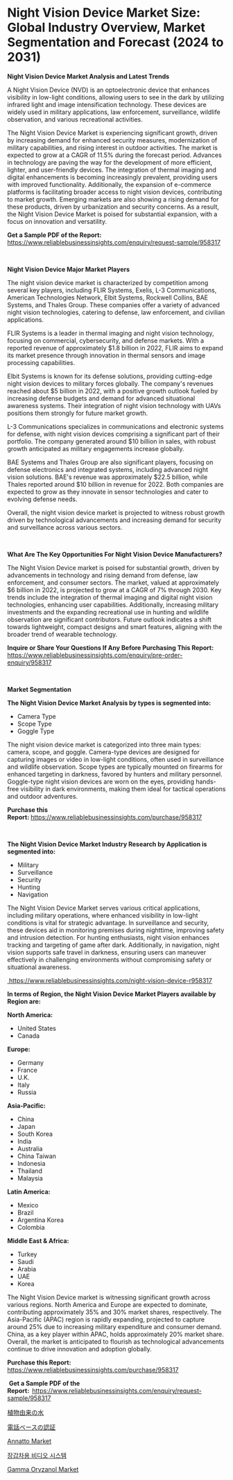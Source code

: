 <p><h1>Night Vision Device Market Size: Global Industry Overview, Market Segmentation and Forecast (2024 to 2031)</h1></p><p><strong>Night Vision Device Market Analysis and Latest Trends</strong></p>
<p><p>A Night Vision Device (NVD) is an optoelectronic device that enhances visibility in low-light conditions, allowing users to see in the dark by utilizing infrared light and image intensification technology. These devices are widely used in military applications, law enforcement, surveillance, wildlife observation, and various recreational activities.</p><p>The Night Vision Device Market is experiencing significant growth, driven by increasing demand for enhanced security measures, modernization of military capabilities, and rising interest in outdoor activities. The market is expected to grow at a CAGR of 11.5% during the forecast period. Advances in technology are paving the way for the development of more efficient, lighter, and user-friendly devices. The integration of thermal imaging and digital enhancements is becoming increasingly prevalent, providing users with improved functionality. Additionally, the expansion of e-commerce platforms is facilitating broader access to night vision devices, contributing to market growth. Emerging markets are also showing a rising demand for these products, driven by urbanization and security concerns. As a result, the Night Vision Device Market is poised for substantial expansion, with a focus on innovation and versatility.</p></p>
<p><strong>Get a Sample PDF of the Report:&nbsp;</strong> <a href="https://www.reliablebusinessinsights.com/enquiry/request-sample/958317">https://www.reliablebusinessinsights.com/enquiry/request-sample/958317</a></p>
<p>&nbsp;</p>
<p><strong>Night Vision Device Major Market Players</strong></p>
<p><p>The night vision device market is characterized by competition among several key players, including FLIR Systems, Exelis, L-3 Communications, American Technologies Network, Elbit Systems, Rockwell Collins, BAE Systems, and Thales Group. These companies offer a variety of advanced night vision technologies, catering to defense, law enforcement, and civilian applications.</p><p>FLIR Systems is a leader in thermal imaging and night vision technology, focusing on commercial, cybersecurity, and defense markets. With a reported revenue of approximately $1.8 billion in 2022, FLIR aims to expand its market presence through innovation in thermal sensors and image processing capabilities.</p><p>Elbit Systems is known for its defense solutions, providing cutting-edge night vision devices to military forces globally. The company's revenues reached about $5 billion in 2022, with a positive growth outlook fueled by increasing defense budgets and demand for advanced situational awareness systems. Their integration of night vision technology with UAVs positions them strongly for future market growth.</p><p>L-3 Communications specializes in communications and electronic systems for defense, with night vision devices comprising a significant part of their portfolio. The company generated around $10 billion in sales, with robust growth anticipated as military engagements increase globally. </p><p>BAE Systems and Thales Group are also significant players, focusing on defense electronics and integrated systems, including advanced night vision solutions. BAE's revenue was approximately $22.5 billion, while Thales reported around $10 billion in revenue for 2022. Both companies are expected to grow as they innovate in sensor technologies and cater to evolving defense needs.</p><p>Overall, the night vision device market is projected to witness robust growth driven by technological advancements and increasing demand for security and surveillance across various sectors.</p></p>
<p>&nbsp;</p>
<p><strong>What Are The Key Opportunities For Night Vision Device Manufacturers?</strong></p>
<p><p>The Night Vision Device market is poised for substantial growth, driven by advancements in technology and rising demand from defense, law enforcement, and consumer sectors. The market, valued at approximately $6 billion in 2022, is projected to grow at a CAGR of 7% through 2030. Key trends include the integration of thermal imaging and digital night vision technologies, enhancing user capabilities. Additionally, increasing military investments and the expanding recreational use in hunting and wildlife observation are significant contributors. Future outlook indicates a shift towards lightweight, compact designs and smart features, aligning with the broader trend of wearable technology.</p></p>
<p><strong>Inquire or Share Your Questions If Any Before Purchasing This Report:</strong> <a href="https://www.reliablebusinessinsights.com/enquiry/pre-order-enquiry/958317">https://www.reliablebusinessinsights.com/enquiry/pre-order-enquiry/958317</a></p>
<p>&nbsp;</p>
<p><strong>Market Segmentation</strong></p>
<p><strong>The Night Vision Device Market Analysis by types is segmented into:</strong></p>
<p><ul><li>Camera Type</li><li>Scope Type</li><li>Goggle Type</li></ul></p>
<p><p>The night vision device market is categorized into three main types: camera, scope, and goggle. Camera-type devices are designed for capturing images or video in low-light conditions, often used in surveillance and wildlife observation. Scope types are typically mounted on firearms for enhanced targeting in darkness, favored by hunters and military personnel. Goggle-type night vision devices are worn on the eyes, providing hands-free visibility in dark environments, making them ideal for tactical operations and outdoor adventures.</p></p>
<p><strong>Purchase this Report:&nbsp;</strong><a href="https://www.reliablebusinessinsights.com/purchase/958317">https://www.reliablebusinessinsights.com/purchase/958317</a></p>
<p>&nbsp;</p>
<p><strong>The Night Vision Device Market Industry Research by Application is segmented into:</strong></p>
<p><ul><li>Military</li><li>Surveillance</li><li>Security</li><li>Hunting</li><li>Navigation</li></ul></p>
<p><p>The Night Vision Device Market serves various critical applications, including military operations, where enhanced visibility in low-light conditions is vital for strategic advantage. In surveillance and security, these devices aid in monitoring premises during nighttime, improving safety and intrusion detection. For hunting enthusiasts, night vision enhances tracking and targeting of game after dark. Additionally, in navigation, night vision supports safe travel in darkness, ensuring users can maneuver effectively in challenging environments without compromising safety or situational awareness.</p></p>
<p><a href="https://www.reliablebusinessinsights.com/night-vision-device-r958317">&nbsp;https://www.reliablebusinessinsights.com/night-vision-device-r958317</a></p>
<p><strong>In terms of Region, the Night Vision Device Market Players available by Region are:</strong></p>
<p>
    <p> <strong> North America: </strong>
        <ul>
            <li>United States</li>
            <li>Canada</li>
        </ul>
        </p> 
    <p> <strong> Europe: </strong>
        <ul>
            <li>Germany</li>
            <li>France</li>
            <li>U.K.</li>
            <li>Italy</li>
            <li>Russia</li>
        </ul>
        </p> 
    <p> <strong> Asia-Pacific: </strong>
        <ul>
            <li>China</li>
            <li>Japan</li>
            <li>South Korea</li>
            <li>India</li>
            <li>Australia</li>
            <li>China Taiwan</li>
            <li>Indonesia</li>
            <li>Thailand</li>
            <li>Malaysia</li>
        </ul>
        </p> 
    <p> <strong> Latin America: </strong>
        <ul>
            <li>Mexico</li>
            <li>Brazil</li>
            <li>Argentina Korea</li>
            <li>Colombia</li>
        </ul>
        </p> 
    <p> <strong> Middle East & Africa: </strong>
        <ul>
            <li>Turkey</li>
            <li>Saudi</li>
            <li>Arabia</li>
            <li>UAE</li>
            <li>Korea</li>
        </ul>
    </p>
    </p>
<p><p>The Night Vision Device market is witnessing significant growth across various regions. North America and Europe are expected to dominate, contributing approximately 35% and 30% market shares, respectively. The Asia-Pacific (APAC) region is rapidly expanding, projected to capture around 25% due to increasing military expenditure and consumer demand. China, as a key player within APAC, holds approximately 20% market share. Overall, the market is anticipated to flourish as technological advancements continue to drive innovation and adoption globally.</p></p>
<p><strong>Purchase this Report: </strong><a href="https://www.reliablebusinessinsights.com/purchase/958317">https://www.reliablebusinessinsights.com/purchase/958317</a></p>
<p>&nbsp;<strong>Get a Sample PDF of the Report:&nbsp;&nbsp;</strong><a href="https://www.reliablebusinessinsights.com/enquiry/request-sample/958317">https://www.reliablebusinessinsights.com/enquiry/request-sample/958317</a></p>
<p><strong></strong></p>
<p><p><a href="https://medium.com/@randallrunte2023/plant-based-water-market-%E3%81%AF-%E3%82%B3%E3%82%B9%E3%83%88%E7%AE%A1%E7%90%86%E3%81%A8%E5%8A%B9%E7%8E%87%E5%90%91%E4%B8%8A%E3%82%92%E5%84%AA%E5%85%88%E3%81%97%E3%81%BE%E3%81%99-%E3%81%95%E3%82%89%E3%81%AB-%E5%A0%B1%E5%91%8A%E6%9B%B8%E3%81%AF%E5%B8%82%E5%A0%B4%E3%81%AE%E9%9C%80%E8%A6%81%E9%9D%A2%E3%81%A8%E4%BE%9B%E7%B5%A6%E9%9D%A2%E3%81%AE%E4%B8%A1%E6%96%B9%E3%82%92%E3%82%AB%E3%83%90%E3%83%BC%E3%81%97%E3%81%A6%E3%81%84%E3%81%BE%E3%81%99-plant-based-water-%E5%B8%82%E5%A0%B4%E3%81%AF-04bb7b676c10">植物由来の水</a></p><p><a href="https://medium.com/@randallrunte2023/phone-based-authentication-market-%E3%81%AE%E3%82%B0%E3%83%AD%E3%83%BC%E3%83%90%E3%83%AB%E5%B8%82%E5%A0%B4%E6%A6%82%E8%A6%81%E3%81%AF-%E4%B8%96%E7%95%8C%E3%81%8A%E3%82%88%E3%81%B3%E4%B8%BB%E8%A6%81%E5%B8%82%E5%A0%B4%E3%81%AB%E3%81%8A%E3%81%91%E3%82%8B%E6%A5%AD%E7%95%8C%E3%81%AB%E5%BD%B1%E9%9F%BF%E3%82%92%E4%B8%8E%E3%81%88%E3%82%8B%E4%B8%BB%E8%A6%81%E3%81%AA%E3%83%88%E3%83%AC%E3%83%B3%E3%83%89%E3%81%AB%E3%81%A4%E3%81%84%E3%81%A6-%E7%8B%AC%E8%87%AA%E3%81%AE%E8%A6%96%E7%82%B9%E3%82%92%E6%8F%90%E4%BE%9B%E3%81%97%E3%81%BE%E3%81%99-2b9e153a0a65">電話ベースの認証</a></p><p><a href="https://www.linkedin.com/pulse/annatto-market-share-size-trends-industry-analysis-report-type-t5itc?trackingId=28r21WnNTpy6o%2FNi8BwFRw%3D%3D">Annatto Market</a></p><p><a href="https://medium.com/@kelvinfeenrey98677/video-systems-for-armored-vehicles-market-%EC%9D%98-%EA%B8%80%EB%A1%9C%EB%B2%8C-%EC%8B%9C%EC%9E%A5-%EA%B0%9C%EC%9A%94%EB%8A%94-%EC%A0%84-%EC%84%B8%EA%B3%84-%EB%B0%8F-%EC%A3%BC%EC%9A%94-%EC%8B%9C%EC%9E%A5%EC%9D%98-%EC%82%B0%EC%97%85%EC%97%90-%EC%98%81%ED%96%A5%EC%9D%84-%EB%AF%B8%EC%B9%98%EB%8A%94-%EC%A3%BC%EC%9A%94-%ED%8A%B8%EB%A0%8C%EB%93%9C%EC%97%90-%EB%8C%80%ED%95%9C-%EB%8F%85%ED%8A%B9%ED%95%9C-27940e19aa24">장갑차용 비디오 시스템</a></p><p><a href="https://www.linkedin.com/pulse/gamma-oryzanol-market-outlook-complete-industry-analysis-2024-4rdlc?trackingId=62TA%2BKulThKvF5gnvChdgA%3D%3D">Gamma Oryzanol Market</a></p></p>